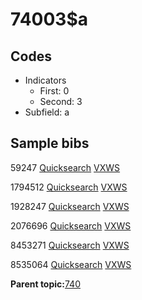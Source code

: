 # 74003$a

## Codes

-   Indicators
    -   First: 0
    -   Second: 3
-   Subfield: a

## Sample bibs

59247 [Quicksearch](https://search.library.yale.edu/catalog/59247) [VXWS](http://prodorbis.library.yale.edu:7014/vxws/GetHoldingsService?bibId=59247)

1794512 [Quicksearch](https://search.library.yale.edu/catalog/1794512) [VXWS](http://prodorbis.library.yale.edu:7014/vxws/GetHoldingsService?bibId=1794512)

1928247 [Quicksearch](https://search.library.yale.edu/catalog/1928247) [VXWS](http://prodorbis.library.yale.edu:7014/vxws/GetHoldingsService?bibId=1928247)

2076696 [Quicksearch](https://search.library.yale.edu/catalog/2076696) [VXWS](http://prodorbis.library.yale.edu:7014/vxws/GetHoldingsService?bibId=2076696)

8453271 [Quicksearch](https://search.library.yale.edu/catalog/8453271) [VXWS](http://prodorbis.library.yale.edu:7014/vxws/GetHoldingsService?bibId=8453271)

8535064 [Quicksearch](https://search.library.yale.edu/catalog/8535064) [VXWS](http://prodorbis.library.yale.edu:7014/vxws/GetHoldingsService?bibId=8535064)

**Parent topic:**[740](../../tags/740/740.md)

